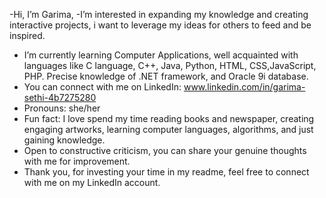-Hi, I’m Garima,
-I’m interested in expanding my knowledge and creating interactive projects, i want to leverage my ideas for others to feed and be inspired.
- I’m currently learning Computer Applications, well acquainted with languages like C language, C++, Java, Python, HTML, CSS,JavaScript, PHP. Precise knowledge of .NET framework, and Oracle 9i database.
- You can connect with me on LinkedIn: www.linkedin.com/in/garima-sethi-4b7275280
- Pronouns: she/her
- Fun fact: I love spend my time reading books and newspaper, creating engaging artworks, learning computer languages, algorithms, and just gaining knowledge.
- Open to constructive criticism, you can share your genuine thoughts with me for improvement.
- Thank you, for investing your time in my readme, feel free to connect with me on my LinkedIn account.
